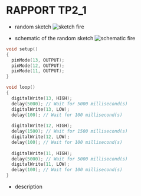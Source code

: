 # RAPPORT TP2_1

- random sketch
![sketch fire](https://github.com/institut-galilee/2020-potential-eureka/blob/master/lab/2/report/1/sketch.png)

- schematic of the random sketch
![schematic fire](https://github.com/institut-galilee/2020-potential-eureka/blob/master/lab/2/report/1/schematic.png)

```C
void setup()
{
  pinMode(13, OUTPUT);
  pinMode(12, OUTPUT);
  pinMode(11, OUTPUT);
}

void loop()
{
  digitalWrite(13, HIGH);
  delay(5000); // Wait for 5000 millisecond(s)
  digitalWrite(13, LOW);
  delay(100); // Wait for 100 millisecond(s)
  
  digitalWrite(12, HIGH);
  delay(1500); // Wait for 1500 millisecond(s)
  digitalWrite(12, LOW);
  delay(100); // Wait for 100 millisecond(s)
  
  digitalWrite(11, HIGH);
  delay(5000); // Wait for 5000 millisecond(s)
  digitalWrite(11, LOW);
  delay(100); // Wait for 100 millisecond(s)
}
```

- description


